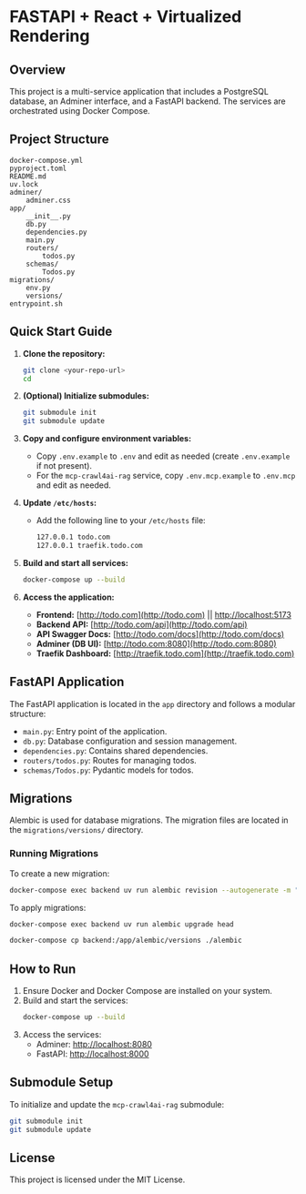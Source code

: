 # FASTAPI + React + Virtualized Rendering

## Overview
This project is a multi-service application that includes a PostgreSQL database, an Adminer interface, and a FastAPI backend. The services are orchestrated using Docker Compose.

## Project Structure
```
docker-compose.yml
pyproject.toml
README.md
uv.lock
adminer/
    adminer.css
app/
    __init__.py
    db.py
    dependencies.py
    main.py
    routers/
        todos.py
    schemas/
        Todos.py
migrations/
    env.py
    versions/
entrypoint.sh
```

## Quick Start Guide

1. **Clone the repository:**
   ```bash
   git clone <your-repo-url>
   cd
   ```

2. **(Optional) Initialize submodules:**
   ```bash
   git submodule init
   git submodule update
   ```

3. **Copy and configure environment variables:**
   - Copy `.env.example` to `.env` and edit as needed (create `.env.example` if not present).
   - For the `mcp-crawl4ai-rag` service, copy `.env.mcp.example` to `.env.mcp` and edit as needed.

4. **Update `/etc/hosts`:**
   - Add the following line to your `/etc/hosts` file:

     ```bash
     127.0.0.1 todo.com
     127.0.0.1 traefik.todo.com
     ```

5. **Build and start all services:**
   ```bash
   docker-compose up --build
   ```

6. **Access the application:**
   - **Frontend:** [http://todo.com](http://todo.com) || [http://localhost:5173](http://localhost:5173)
   - **Backend API:** [http://todo.com/api](http://todo.com/api)
   - **API Swagger Docs:** [http://todo.com/docs](http://todo.com/docs)
   - **Adminer (DB UI):** [http://todo.com:8080](http://todo.com:8080)
   - **Traefik Dashboard:** [http://traefik.todo.com](http://traefik.todo.com)


## FastAPI Application
The FastAPI application is located in the `app` directory and follows a modular structure:

- `main.py`: Entry point of the application.
- `db.py`: Database configuration and session management.
- `dependencies.py`: Contains shared dependencies.
- `routers/todos.py`: Routes for managing todos.
- `schemas/Todos.py`: Pydantic models for todos.

## Migrations
Alembic is used for database migrations. The migration files are located in the `migrations/versions/` directory.

### Running Migrations
To create a new migration:
```bash
docker-compose exec backend uv run alembic revision --autogenerate -m "migration message"
```

To apply migrations:
```bash
docker-compose exec backend uv run alembic upgrade head
```

```bash
docker-compose cp backend:/app/alembic/versions ./alembic
```

## How to Run
1. Ensure Docker and Docker Compose are installed on your system.
2. Build and start the services:
   ```bash
   docker-compose up --build
   ```
3. Access the services:
   - Adminer: [http://localhost:8080](http://localhost:8080)
   - FastAPI: [http://localhost:8000](http://localhost:8000)

## Submodule Setup
To initialize and update the `mcp-crawl4ai-rag` submodule:

```bash
git submodule init
git submodule update
```

## License
This project is licensed under the MIT License.
